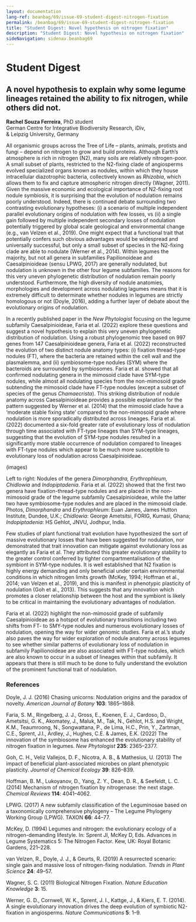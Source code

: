 ```yaml
---
layout: documentation
lang-ref: beanbag/69/issue-69-student-digest-nitrogen-fixation
permalink: /beanbag/69/issue-69-student-digest-nitrogen-fixation
title: "Student Digest: Novel hypothesis on nitrogen fixation"
description: "Student Digest: Novel hypothesis on nitrogen fixation"
sideNavigation: sidenav.beanbag69
---
```


# Student Digest

## A novel hypothesis to explain why some legume lineages retained the ability to fix nitrogen, while others did not.

**Rachel Souza Ferreira**, PhD student\
German Centre for Integrative Biodiversity Research, iDiv,\
& Leipzig University, Germany

All organismic groups across the Tree of Life – plants, animals, protists and fungi – depend on nitrogen to grow and build proteins. Although Earth’s atmosphere is rich in nitrogen (N2), many soils are relatively nitrogen-poor. A small subset of plants, restricted to the N2-fixing clade of angiosperms evolved specialized organs known as nodules, within which they house intracellular diazotrophic bacteria, collectively known as *Rhizobia*, which allows them to fix and capture atmospheric nitrogen directly (Wagner, 2011). Given the massive economic and ecological importance of N2-fixing root nodule symbiosis, it is surprising that the evolution of nodulation remains poorly understood. Indeed, there is continued debate surrounding two contrasting evolutionary hypotheses: (i) a scenario of multiple independent parallel evolutionary origins of nodulation with few losses, vs (ii) a single gain followed by multiple independent secondary losses of nodulation potentially triggered by global scale geological and environmental change (e.g., van Velzen et al., 2019). One might expect that a functional trait that potentially confers such obvious advantages would be widespread and universally successful, but only a small subset of species in the N2-fixing clade are able to nodulate (Werner et al., 2014). Within legumes the majority, but not all genera in subfamilies Papilionoideae and Caesalpinioideae (sensu LPWG, 2017) are generally nodulated, but nodulation is unknown in the other four legume subfamilies. The reasons for this very uneven phylogenetic distribution of nodulation remain poorly understood. Furthermore, the high diversity of nodule anatomies, morphologies and development across nodulating lagumes means that it is extremely difficult to determinate whether nodules in legumes are strictly homologous or not (Doyle, 2016), adding a further layer of debate about the evolutionary origins of nodulation.

In a recently published paper in the *New Phytologist* focusing on the legume subfamily Caesalpinioideae, Faria et al. (2022) explore these questions and suggest a novel hypothesis to explain this very uneven phylogenetic distribution of nodulation. Using a robust phylogenomic tree based on 997 genes from 147 Caesalpinioideae genera, Faria et al. (2022) reconstructed the evolution of two distinct nodule anatomy types: (i) fixation thread-type nodules (FT), where the bacteria are retained within the cell wall and the plasmalemma, and (ii) symbiosome-type nodules (SYM) where the bacteroids are surrounded by symbiosomes. Faria et al. showed that all confirmed nodulating genera in the mimosoid clade have SYM-type nodules, while almost all nodulating species from the non-mimosoid grade subtending the mimosoid clade have FT-type nodules (except a subset of species of the genus *Chamaecrista*). This striking distribution of nodule anatomy across Caesalpinioideae provides a possible explanation for the pattern suggested by Werner et al. (2014) that the mimosoid clade have a ‘moderate stable fixing state’ compared to the non-mimosoid grade where nodulation is more sporadically distributed across lineages. Faria et al. (2022) documented a six-fold greater rate of evolutionary loss of nodulation through time associated with FT-type lineages than SYM-type lineages, suggesting that the evolution of SYM-type nodules resulted in a significantly more stable occurrence of nodulation compared to lineages with FT-type nodules which appear to be much more susceptible to evolutionary loss of nodulation across Caesalpinioideae.

(images)

Left to right: Nodules of the genera *Dimorphandra, Erythrophleum, Chidlowia* and *Indopiptadenia*. Faria et al. (2022) showed that the first two genera have fixation-thread-type nodules and are placed in the non-mimosoid grade of the legume subfamily Caesalpinioideae, while the latter two have symbiosome-type nodules and are placed in the mimosoid clade. Photos, *Dimorphandra* and *Erythrophleum*: Euan James, James Hutton Institute, Dundee, U.K.; *Chidlowia*: George Ametsitsi, FORIG, Kumasi, Ghana; *Indopiptadenia*: HS Gehlot, JNVU, Jodhpur, India.

Few studies of plant functional trait evolution have hypothesized the sort of massive evolutionary losses that have been suggested for nodulation, nor demonstrated that trait innovation can mitigate against evolutionary loss as elegantly as Faria et al. They attributed this greater evolutionary stability to the greater control conferred by tighter compartmentalisation of the symbiont in SYM-type nodules. It is well established that N2 fixation is highly energy demanding and only beneficial under certain environmental conditions in which nitrogen limits growth (McKey, 1994; Hoffman et al., 2014; van Velzen et al., 2019), and this is manifest in phenotypic plasticity of nodulation (Goh et al., 2013). This suggests that any innovation which promotes a closer relationship between the host and the symbiont is likely to be critical in maintaining the evolutionary advantages of nodulation.

Faria et al. (2022) highlight the non-mimosoid grade of subfamily Caesalpinioideae as a hotspot of evolutionary transitions including two shifts from FT- to SMY-type nodules and numerous evolutionary losses of nodulation, opening the way for wider genomic studies. Faria et al.’s study also paves the way for wider exploration of nodule anatomy across legumes to see whether similar patterns of evolutionary loss of nodulation in subfamily Papilionoideae are also associated with FT-type nodules, which are also known to occur in a subset of lineages within that subfamily. It appears that there is still much to be done to fully understand the evolution of the prominent functional trait of nodulation.

### References

Doyle, J. J. (2016) Chasing unicorns: Nodulation origins and the paradox of novelty. *American Journal of Botany* **103**: 1865–1868.

Faria, S. M., Ringelberg, J. J., Gross, E., Koenen, E. J., Cardoso, D., Ametsitsi, G. K., Akomatey, J., Maluk, M., Tak, N., Gehlot, H.S. and Wright, K.M., Teaumroong, N., Songwattana, P., de Lima, H.C., Prin, Y., Zartman, C.E., Sprent, J.I., Ardley, J., Hughes, C.E. & James, E.K. (2022) The innovation of the symbiosome has enhanced the evolutionary stability of nitrogen fixation in legumes. *New Phytologist* **235**: 2365–2377.

Goh, C. H., Veliz Vallejos, D. F., Nicotra, A. B., & Mathesius, U. (2013) The impact of beneficial plant-associated microbes on plant phenotypic plasticity. *Journal of Chemical Ecology* **39**: 826–839.

Hoffman, B. M., Lukoyanov, D., Yang, Z. Y., Dean, D. R., & Seefeldt, L. C. (2014) Mechanism of nitrogen fixation by nitrogenase: the next stage. *Chemical Reviews* **114**: 4041–4062.

LPWG. (2017) A new subfamily classification of the Leguminosae based on a taxonomically comprehensive phylogeny – The Legume Phylogeny Working Group (LPWG). TAXON **66**: 44–77.

McKey, D. (1994) Legumes and nitrogen: the evolutionary ecology of a nitrogen-demanding lifestyle. In: Sprent JI, McKey D, Eds. Advances in Legume Systematics 5: The Nitrogen Factor. Kew, UK: Royal Botanic Gardens, 221–228.

van Velzen, R., Doyle, J. J., & Geurts, R. (2019) A resurrected scenario: single gain and massive loss of nitrogen-fixing nodulation. *Trends in Plant Science* **24**: 49–57.

Wagner, S. C. (2011) Biological Nitrogen Fixation. *Nature Education Knowledge* **3**: 15.

Werner, G. D., Cornwell, W. K., Sprent, J. I., Kattge, J., & Kiers, E. T. (2014). A single evolutionary innovation drives the deep evolution of symbiotic N2-fixation in angiosperms. *Nature Communications* **5**: 1–9.
